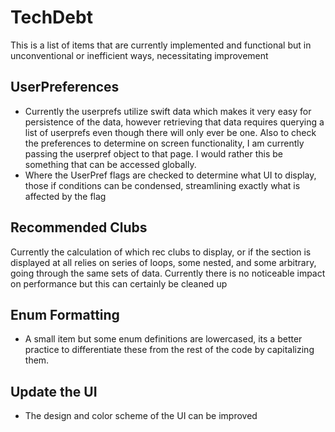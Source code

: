 # TechDebt

This is a list of items that are currently implemented and functional but in unconventional or inefficient ways, necessitating improvement

## UserPreferences

- Currently the userprefs utilize swift data which makes it very easy for persistence of the data, however retrieving that data requires querying a list of userprefs even though there will only ever be one. Also to check the preferences to determine on screen functionality, I am currently passing the userpref object to that page. I would rather this be something that can be accessed globally.
- Where the UserPref flags are checked to determine what UI to display, those if conditions can be condensed, streamlining exactly what is affected by the flag

## Recommended Clubs

Currently the calculation of which rec clubs to display, or if the section is displayed at all relies on series of loops, some nested, and some arbitrary, going through the same sets of data. Currently there is no noticeable impact on performance but this can certainly be cleaned up 

## Enum Formatting

- A small item but some enum definitions are lowercased, its a better practice to differentiate these from the rest of the code by capitalizing them.

## Update the UI

- The design and color scheme of the UI can be improved


